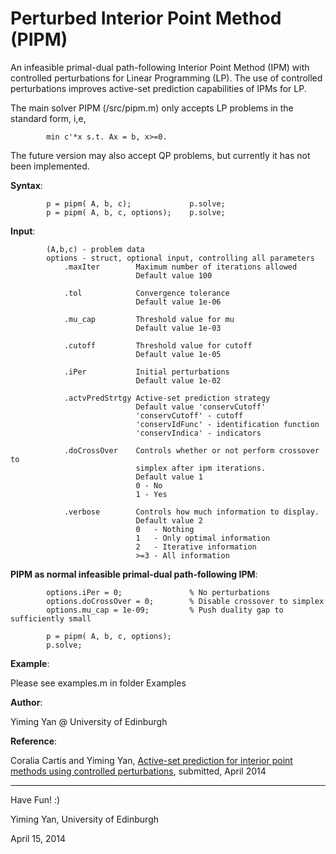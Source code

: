  Perturbed Interior Point Method (PIPM)
===============================================

An infeasible primal-dual path-following Interior Point Method (IPM) with 
controlled perturbations for Linear Programming (LP). The use of controlled perturbations improves active-set prediction capabilities of IPMs for LP.

The main solver PIPM (/src/pipm.m) only accepts LP problems 
in the standard form, i,e,
```
        min c'*x s.t. Ax = b, x>=0.        
```

The future version may also accept QP problems, but currently it has not been implemented.


**Syntax**:
```
        p = pipm( A, b, c);             p.solve;
        p = pipm( A, b, c, options);    p.solve;
```

**Input**:

```
        (A,b,c) - problem data
        options - struct, optional input, controlling all parameters
        	.maxIter        Maximum number of iterations allowed
                            Default value 100
        	                
        	.tol            Convergence tolerance
                            Default value 1e-06
        	                
        	.mu_cap         Threshold value for mu
        	                Default value 1e-03
        	                
        	.cutoff         Threshold value for cutoff
        	                Default value 1e-05
        	                
        	.iPer           Initial perturbations
                            Default value 1e-02
                                
        	.actvPredStrtgy Active-set prediction strategy
                            Default value 'conservCutoff'
                     		'conservCutoff' - cutoff
                     		'conservIdFunc' - identification function
                     		'conservIndica' - indicators

        	.doCrossOver 	Controls whether or not perform crossover to
                    		simplex after ipm iterations.
                    		Default value 1
                          	0 - No
                          	1 - Yes

        	.verbose        Controls how much information to display.
                            Default value 2
                 	        0   - Nothing
                          	1   - Only optimal information
                          	2   - Iterative information
                          	>=3 - All information

```

**PIPM as normal infeasible primal-dual path-following IPM**:
```
        options.iPer = 0;               % No perturbations
        options.doCrossOver = 0;        % Disable crossover to simplex
        options.mu_cap = 1e-09;         % Push duality gap to sufficiently small
        
        p = pipm( A, b, c, options);
        p.solve;
```

**Example**: 

Please see examples.m in folder Examples


**Author**:  

Yiming Yan @ University of Edinburgh


**Reference**:

Coralia Cartis and Yiming Yan, 
[Active-set prediction for interior point methods using controlled perturbations](http://arxiv.org/abs/1404.6770),
submitted, April 2014

- - -

Have Fun! :)

Yiming Yan,
University of Edinburgh

April 15, 2014
